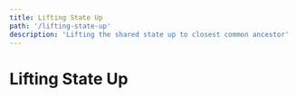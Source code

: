 ```yaml
---
title: Lifting State Up
path: '/lifting-state-up'
description: 'Lifting the shared state up to closest common ancestor'
---
```


# Lifting State Up
